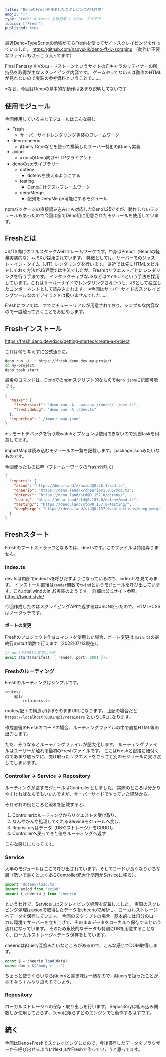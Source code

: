 ```yaml
---
title: "DenoのFreshを使用したスクレピングAPI作成"
emoji: "🍋"
type: "tech" # tech: 技術記事 / idea: アイデア
topics: ["Fresh"]
published: true
---
```

最近Deno+TypeScriptの勉強がてらFreshを使ってサイトスクレイピングを作っていました。
https://github.com/naoyukik/deno-ffxiv-scraping
（動作に不要なファイルもけっこう入ってます）

Final Fantasy XIVのロードストーンというサイトの自キャラのリテイナーの所持品を取得が主なスクレイピング内容です。
ゲームやってない人は動作のHTMLが見れないので実装の参考資料ということで……。

※なお、今回はDenoの基本的な動作はあまり説明してないです

## 使用モジュール
今回使用している主なモジュールはこんな感じ
- Fresh
  - サーバーサイドレンダリング実装のフレームワーク
- deno-cheerio
    - jQuery Coreなどを使って構築したサーバー特化のjQuery実装
- axiod
  - axiosのDeno向けHTTPクライアント
- denoのstdライブラリー
  - dotenv
    - dotenvを使えるようにする
  - testing
    - Deno向けテストフレームワーク
  - deepMerge
    - 配列をDeepMerge可能にするモジュール

npmパッケージの直接読み込みにも対応したDeno1.25ですが、動作しないモジュールもあったので今回は全てDeno用に用意されたモジュールを使用しています。

## Freshとは
JS/TS向けのフルスタックWebフレームワークです。中身はPreact（Reactの軽量実装的な）+JSXが採用されています。
特徴としては、サーバーでのジャスト・イン・タイム（JIT）レンダリングを行います。
最近では先にHTMLをビルドしておく方法がJS界隈では主流でしたが、Freshはリクエストごとにレンダリングを行う手法です。
インタラクティブなJSなどは`アイランド`という手法を採用しています。これはサーバーサイドでレンダリングされつつも、JSとして独立したコンポーネントとして読み込まれます。
※今回はサーバーサイドのスクレイピングツールなのでアイランドは扱いませんでした……

Freshについては、すでにチュートリアルが用意されており、シンプルな内容なので一度触っておくことをお勧めします。

## Freshインストール
https://fresh.deno.dev/docs/getting-started/create-a-project

これは何も考えずに公式通りに。
```bash
deno run -A -r https://fresh.deno.dev my-project
cd my-project
deno task start
```
最後のコマンドは、Denoでのnpmスクリプト的なもので`deno.json`に記載可能です。
```json
{
  "tasks": {
    "fresh:start": "deno run -A --watch=./routes/ ./dev.ts",
    "fresh:debug": "deno run -A ./dev.ts"
  },
  "importMap": "./import_map.json"
}
```
※リモートデバッグを行う際watchオプションは使用できないので別途taskを用意してます。

importMapは読み込むモジュールの一覧を記載します。
package.jsonみたいなものです。

今回使ったもの抜粋（フレームーワークのFrash分除く）
```JSON
{
  "imports": {
    "axiod": "https://deno.land/x/axiod@0.26.1/mod.ts",
    "cheerio": "https://deno.land/x/cheerio@1.0.6/mod.ts",
    "dotenv/": "https://deno.land/std@0.157.0/dotenv/",
    "config": "https://deno.land/std@0.157.0/dotenv/mod.ts",
    "testing/": "https://deno.land/std@0.157.0/testing/",
    "deepMerge": "https://deno.land/std@0.157.0/collections/deep_merge.ts"
  }
}
```

## Freshスタート
Freshのブートストラップとなるのは、dev.tsです。このファイルは特段弄りません。

### index.ts
dev.tsは内部でindex.tsを呼びだすようになっているので、index.tsを見てみます。
インストール直後は`render`関数で`twind`というモジュールを呼び出しています。これはtailwindのin JS実装のようです。
詳細は公式サイト参照。
https://twind.style/

今回作成したのはスクレイピングAPIで返す値はJSONだったので、HTML+CSSはノータッチです。

#### ポートの変更
Freshのプロジェクト作成コマンドを使用した場合、ポート変更は `main.ts`の最終行のstart関数で行えます（2022/07/13現在）。

```typescript
// portを8001に変更した例
await start(manifest, { render, port: 8001 });
```

### Freshのルーティング
Freshのルーティングはシンプルです。
```
routes/
    api/
        retainers.ts
```
routes/配下の構造がほぼそのままURLになります。
上記の場合だと `https://localhost:8001/api/retainers` というURLになります。

作成直後のFreshのコードの場合、ルーティングファイルの中で直接HTML等の出力します。

ただ、そうなるとルーティングファイルが肥大化します。
ルーティングファイルはユーザーが触れる最初のFreshファイルです。
ここはFreshと密接に紐付くのであまり触らずに、受け取ったリクエストをさっさと別のモジュールに受け渡してしまいます。


### Controller -> Service -> Repository
ルーティングが渡すモジュールはControllerとしました。
実際のところは分かりやすければなんでもいいんですが、サーバーサイドでやっていた経験から。

それぞれの役どころと流れを記載すると、

1. Controllerはルーティングからリクエストを受け取り、
2. なんやかんや処理してくれるServiceモジュールへ渡し、
3. Repositoryはデータ（DBやストレージ）をCRUDし
4. Controllerへ戻ってきた値をルーティングへ返す

こんな感じになってます。

### Service
大半のモジュールはここで呼び出されています。そしてコードが長くなりがちな層（勢いで書くとよくあるController肥大化問題がServiceに移る）。
```typescript
import 'dotenv/load.ts'
import axiod from 'axiod'
import { cheerio } from 'cheerio'
```
というわけで、Serviceにはスクレイピング処理を記載しました。
実際のスクレピング処理はaxiodで取得したデータをcheerioで解析し、ローカルストレージへデータを保存しています。
今回のスクリプトの場合、基本的には自分のローカル環境でサーバーを立ち上げて、そのままデータをローカルへ保存するという流れになっています。
そのため永続的なデータも特別にDBを用意することなく、ローカルストレージへデータ保存をしています。

cheerioはjQuery互換みたいなところがあるので、こんな感じでDOM取得します。
```typescript
const $ = cheerio.load(data)
const dom = $('body > ...')
```
ちょっと使うくらいならjQueryと書き味は一緒なので、jQueryを扱ったことがあるならすんなり扱えるでしょう。

### Repository
ローカルストレージへの保存・取り出しを行います。
Repositoryは組み込み関数しか使用しておらず、Denoに限らずどのエンジンでも動作するはずです。

## 続く
今回はDeno+Freshでスクレイピングしたので、今後保存したデータをブラウザーから呼び出せるようにNext.jsかFreshで作っていこうと思ってます。
